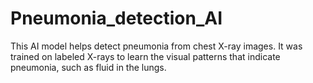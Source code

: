 # Pneumonia_detection_AI
This AI model helps detect pneumonia from chest X-ray images. It was trained on labeled X-rays to learn the visual patterns that indicate pneumonia, such as fluid in the lungs. 
